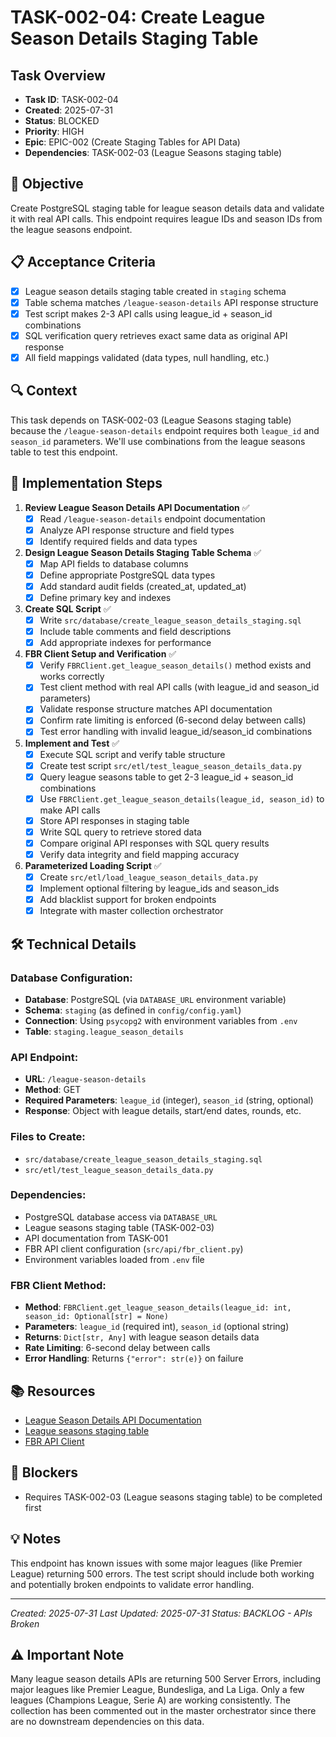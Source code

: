 # TASK-002-04: Create League Season Details Staging Table

## Task Overview
- **Task ID**: TASK-002-04
- **Created**: 2025-07-31
- **Status**: BLOCKED
- **Priority**: HIGH
- **Epic**: EPIC-002 (Create Staging Tables for API Data)
- **Dependencies**: TASK-002-03 (League Seasons staging table)

## 🎯 Objective
Create PostgreSQL staging table for league season details data and validate it with real API calls. This endpoint requires league IDs and season IDs from the league seasons endpoint.

## 📋 Acceptance Criteria
- [x] League season details staging table created in `staging` schema
- [x] Table schema matches `/league-season-details` API response structure
- [x] Test script makes 2-3 API calls using league_id + season_id combinations
- [x] SQL verification query retrieves exact same data as original API response
- [x] All field mappings validated (data types, null handling, etc.)

## 🔍 Context
This task depends on TASK-002-03 (League Seasons staging table) because the `/league-season-details` endpoint requires both `league_id` and `season_id` parameters. We'll use combinations from the league seasons table to test this endpoint.

## 📝 Implementation Steps

1. **Review League Season Details API Documentation** ✅
   - [x] Read `/league-season-details` endpoint documentation
   - [x] Analyze API response structure and field types
   - [x] Identify required fields and data types

2. **Design League Season Details Staging Table Schema** ✅
   - [x] Map API fields to database columns
   - [x] Define appropriate PostgreSQL data types
   - [x] Add standard audit fields (created_at, updated_at)
   - [x] Define primary key and indexes

3. **Create SQL Script** ✅
   - [x] Write `src/database/create_league_season_details_staging.sql`
   - [x] Include table comments and field descriptions
   - [x] Add appropriate indexes for performance

4. **FBR Client Setup and Verification** ✅
   - [x] Verify `FBRClient.get_league_season_details()` method exists and works correctly
   - [x] Test client method with real API calls (with league_id and season_id parameters)
   - [x] Validate response structure matches API documentation
   - [x] Confirm rate limiting is enforced (6-second delay between calls)
   - [x] Test error handling with invalid league_id/season_id combinations

5. **Implement and Test** ✅
   - [x] Execute SQL script and verify table structure
   - [x] Create test script `src/etl/test_league_season_details_data.py`
   - [x] Query league seasons table to get 2-3 league_id + season_id combinations
   - [x] Use `FBRClient.get_league_season_details(league_id, season_id)` to make API calls
   - [x] Store API responses in staging table
   - [x] Write SQL query to retrieve stored data
   - [x] Compare original API responses with SQL query results
   - [x] Verify data integrity and field mapping accuracy

6. **Parameterized Loading Script** ✅
   - [x] Create `src/etl/load_league_season_details_data.py`
   - [x] Implement optional filtering by league_ids and season_ids
   - [x] Add blacklist support for broken endpoints
   - [x] Integrate with master collection orchestrator

## 🛠️ Technical Details

### Database Configuration:
- **Database**: PostgreSQL (via `DATABASE_URL` environment variable)
- **Schema**: `staging` (as defined in `config/config.yaml`)
- **Connection**: Using `psycopg2` with environment variables from `.env`
- **Table**: `staging.league_season_details`

### API Endpoint:
- **URL**: `/league-season-details`
- **Method**: GET
- **Required Parameters**: `league_id` (integer), `season_id` (string, optional)
- **Response**: Object with league details, start/end dates, rounds, etc.

### Files to Create:
- `src/database/create_league_season_details_staging.sql`
- `src/etl/test_league_season_details_data.py`

### Dependencies:
- PostgreSQL database access via `DATABASE_URL`
- League seasons staging table (TASK-002-03)
- API documentation from TASK-001
- FBR API client configuration (`src/api/fbr_client.py`)
- Environment variables loaded from `.env` file

### FBR Client Method:
- **Method**: `FBRClient.get_league_season_details(league_id: int, season_id: Optional[str] = None)`
- **Parameters**: `league_id` (required int), `season_id` (optional string)
- **Returns**: `Dict[str, Any]` with league season details data
- **Rate Limiting**: 6-second delay between calls
- **Error Handling**: Returns `{"error": str(e)}` on failure

## 📚 Resources
- [League Season Details API Documentation](src/api/endpoint_documentation/league_season_details.md)
- [League seasons staging table](src/database/create_league_seasons_staging.sql)
- [FBR API Client](src/api/fbr_client.py)

## 🚧 Blockers
- Requires TASK-002-03 (League seasons staging table) to be completed first

## 💡 Notes
This endpoint has known issues with some major leagues (like Premier League) returning 500 errors. The test script should include both working and potentially broken endpoints to validate error handling.

---
*Created: 2025-07-31*
*Last Updated: 2025-07-31*
*Status: BACKLOG - APIs Broken*

## ⚠️ Important Note
Many league season details APIs are returning 500 Server Errors, including major leagues like Premier League, Bundesliga, and La Liga. Only a few leagues (Champions League, Serie A) are working consistently. The collection has been commented out in the master orchestrator since there are no downstream dependencies on this data. 